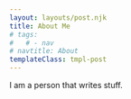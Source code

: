 ```yaml
---
layout: layouts/post.njk
title: About Me
# tags:
#   # - nav
# navtitle: About
templateClass: tmpl-post
---
```


I am a person that writes stuff.
